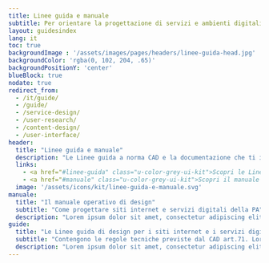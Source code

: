 ```yaml
---
title: Linee guida e manuale
subtitle: Per orientare la progettazione di servizi e ambienti digitali partendo dalle effettive esigenze degli utenti.
layout: guidesindex
lang: it
toc: true
backgroundImage : '/assets/images/pages/headers/linee-guida-head.jpg'
backgroundColor: 'rgba(0, 102, 204, .65)'
backgroundPositionY: 'center'
blueBlock: true
nodate: true
redirect_from:
  - /it/guide/
  - /guide/
  - /service-design/
  - /user-research/
  - /content-design/
  - /user-interface/
header:
  title: "Linee guida e manuale"
  description: "Le Linee guida a norma CAD e la documentazione che ti insegna a progettare mettendo il cittadino al centro questo è un testo segnaposto"
  links:
    - <a href="#linee-guida" class="u-color-grey-ui-kit">Scopri le Linee guida di design...</a>
    - <a href="#manuale" class="u-color-grey-ui-kit">Scopri il manuale operativo di design</a>
  image: '/assets/icons/kit/linee-guida-e-manuale.svg'
manuale:
  title: "Il manuale operativo di design"
  subtitle: "Come progettare siti internet e servizi digitali della PA"
  description: "Lorem ipsum dolor sit amet, consectetur adipiscing elit. Quisque id felis pharetra, convallis nisl quis, convallis erat. Fusce ultrices placerat vulputate. Praesent lobortis justo nec leo sollicitudin maximus. "
guide:
  title: "Le Linee guida di design per i siti internet e i servizi digitali della PA "
  subtitle: "Contengono le regole tecniche previste dal CAD art.71. Lorem ipsum dolor sit amet, consectetur adipiscing elit"
  description: "Lorem ipsum dolor sit amet, consectetur adipiscing elit. Quisque id felis pharetra, convallis nisl quis, convallis erat. Fusce ultrices placerat vulputate. Praesent lobortis justo nec leo sollicitudin maximus. "
---
```

